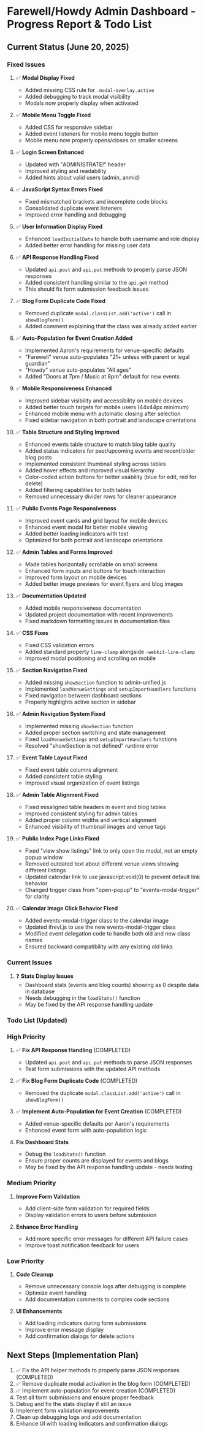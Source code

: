 # Farewell/Howdy Admin Dashboard - Progress Report & Todo List

## Current Status (June 20, 2025)

### Fixed Issues

1. ✅ **Modal Display Fixed**
   - Added missing CSS rule for `.modal-overlay.active`
   - Added debugging to track modal visibility
   - Modals now properly display when activated

2. ✅ **Mobile Menu Toggle Fixed**
   - Added CSS for responsive sidebar
   - Added event listeners for mobile menu toggle button
   - Mobile menu now properly opens/closes on smaller screens

3. ✅ **Login Screen Enhanced**
   - Updated with "ADMINISTRATE!" header
   - Improved styling and readability
   - Added hints about valid users (admin, anmid)

4. ✅ **JavaScript Syntax Errors Fixed**
   - Fixed mismatched brackets and incomplete code blocks
   - Consolidated duplicate event listeners
   - Improved error handling and debugging

5. ✅ **User Information Display Fixed**
   - Enhanced `loadInitialData` to handle both username and role display
   - Added better error handling for missing user data

6. ✅ **API Response Handling Fixed**
   - Updated `api.post` and `api.put` methods to properly parse JSON responses
   - Added consistent handling similar to the `api.get` method
   - This should fix form submission feedback issues

7. ✅ **Blog Form Duplicate Code Fixed**
   - Removed duplicate `modal.classList.add('active')` call in `showBlogForm()`
   - Added comment explaining that the class was already added earlier

8. ✅ **Auto-Population for Event Creation Added**
   - Implemented Aaron's requirements for venue-specific defaults
   - "Farewell" venue auto-populates "21+ unless with parent or legal guardian"
   - "Howdy" venue auto-populates "All ages"
   - Added "Doors at 7pm / Music at 8pm" default for new events

9. ✅ **Mobile Responsiveness Enhanced**
   - Improved sidebar visibility and accessibility on mobile devices
   - Added better touch targets for mobile users (44x44px minimum)
   - Enhanced mobile menu with automatic closing after selection
   - Fixed sidebar navigation in both portrait and landscape orientations

10. ✅ **Table Structure and Styling Improved**
    - Enhanced events table structure to match blog table quality
    - Added status indicators for past/upcoming events and recent/older blog posts
    - Implemented consistent thumbnail styling across tables
    - Added hover effects and improved visual hierarchy
    - Color-coded action buttons for better usability (blue for edit, red for delete)
    - Added filtering capabilities for both tables
    - Removed unnecessary divider rows for cleaner appearance

11. ✅ **Public Events Page Responsiveness**
    - Improved event cards and grid layout for mobile devices
    - Enhanced event modal for better mobile viewing
    - Added better loading indicators with text
    - Optimized for both portrait and landscape orientations

11. ✅ **Admin Tables and Forms Improved**
    - Made tables horizontally scrollable on small screens
    - Enhanced form inputs and buttons for touch interaction
    - Improved form layout on mobile devices
    - Added better image previews for event flyers and blog images

12. ✅ **Documentation Updated**
    - Added mobile responsiveness documentation
    - Updated project documentation with recent improvements
    - Fixed markdown formatting issues in documentation files

13. ✅ **CSS Fixes**
    - Fixed CSS validation errors
    - Added standard property `line-clamp` alongside `-webkit-line-clamp`
    - Improved modal positioning and scrolling on mobile

14. ✅ **Section Navigation Fixed**
    - Added missing `showSection` function to admin-unified.js
    - Implemented `loadVenueSettings` and `setupImportHandlers` functions
    - Fixed navigation between dashboard sections
    - Properly highlights active section in sidebar

15. ✅ **Admin Navigation System Fixed**
    - Implemented missing `showSection` function
    - Added proper section switching and state management
    - Fixed `loadVenueSettings` and `setupImportHandlers` functions
    - Resolved "showSection is not defined" runtime error

16. ✅ **Event Table Layout Fixed**
    - Fixed event table columns alignment
    - Added consistent table styling
    - Improved visual organization of event listings

17. ✅ **Admin Table Alignment Fixed**
    - Fixed misaligned table headers in event and blog tables
    - Improved consistent styling for admin tables
    - Added proper column widths and vertical alignment
    - Enhanced visibility of thumbnail images and venue tags

18. ✅ **Public Index Page Links Fixed**
    - Fixed "view show listings" link to only open the modal, not an empty popup window
    - Removed outdated text about different venue views showing different listings
    - Updated calendar link to use javascript:void(0) to prevent default link behavior
    - Changed trigger class from "open-popup" to "events-modal-trigger" for clarity

19. ✅ **Calendar Image Click Behavior Fixed**
    - Added events-modal-trigger class to the calendar image
    - Updated ifrevl.js to use the new events-modal-trigger class
    - Modified event delegation code to handle both old and new class names
    - Ensured backward compatibility with any existing old links

### Current Issues

1. ❓ **Stats Display Issues**
   - Dashboard stats (events and blog counts) showing as 0 despite data in database
   - Needs debugging in the `loadStats()` function
   - May be fixed by the API response handling update

### Todo List (Updated)

### High Priority

1. ✅ **Fix API Response Handling** (COMPLETED)
   - Updated `api.post` and `api.put` methods to parse JSON responses
   - Test form submissions with the updated API methods

2. ✅ **Fix Blog Form Duplicate Code** (COMPLETED)
   - Removed the duplicate `modal.classList.add('active')` call in `showBlogForm()`

3. ✅ **Implement Auto-Population for Event Creation** (COMPLETED)
   - Added venue-specific defaults per Aaron's requirements
   - Enhanced event form with auto-population logic

4. **Fix Dashboard Stats**
   - Debug the `loadStats()` function
   - Ensure proper counts are displayed for events and blogs
   - May be fixed by the API response handling update - needs testing

### Medium Priority

1. **Improve Form Validation**
   - Add client-side form validation for required fields
   - Display validation errors to users before submission

2. **Enhance Error Handling**
   - Add more specific error messages for different API failure cases
   - Improve toast notification feedback for users

### Low Priority

1. **Code Cleanup**
   - Remove unnecessary console.logs after debugging is complete
   - Optimize event handling
   - Add documentation comments to complex code sections

2. **UI Enhancements**
   - Add loading indicators during form submissions
   - Improve error message display
   - Add confirmation dialogs for delete actions

## Next Steps (Implementation Plan)

1. ✅ Fix the API helper methods to properly parse JSON responses (COMPLETED)
2. ✅ Remove duplicate modal activation in the blog form (COMPLETED)
3. ✅ Implement auto-population for event creation (COMPLETED)
4. Test all form submissions and ensure proper feedback
5. Debug and fix the stats display if still an issue
6. Implement form validation improvements
7. Clean up debugging logs and add documentation
8. Enhance UI with loading indicators and confirmation dialogs
